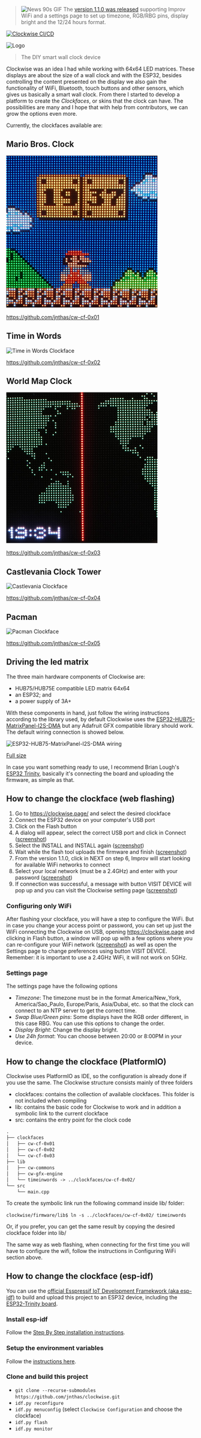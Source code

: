 > ![News 90s GIF](https://github.com/jnthas/clockwise/raw/gh-pages/static/images/news.gif) The [version 1.1.0 was released](https://github.com/jnthas/clockwise/releases/tag/v1.1.0) supporting Improv WiFi and a settings page to set up timezone, RGB/RBG pins, display bright and the 12/24 hours format.


[![Clockwise CI/CD](https://github.com/jnthas/clockwise/actions/workflows/clockwise-ci.yml/badge.svg)](https://github.com/jnthas/clockwise/actions/workflows/clockwise-ci.yml)

![Logo](https://github.com/jnthas/clockwise/blob/gh-pages/static/images/clockwise_logo.png "Logo")

> The DIY smart wall clock device

Clockwise was an idea I had while working with 64x64 LED matrices.
These displays are about the size of a wall clock and with the ESP32, besides controlling the content presented on the display we also gain the functionality of 
WiFi, Bluetooth, touch buttons and other sensors, which gives us basically a smart wall clock. 
From there I started to develop a platform to create the _Clockfaces_, or skins that the clock can have. The possibilities are many and I hope that with help from contributors, we can grow the options even more.

Currently, the clockfaces available are:

## Mario Bros. Clock

![Mario Bros. Clockface](https://github.com/jnthas/cw-cf-0x01/blob/main/cf_0x01_thumb.jpg "Mario Bros. Clockface")

https://github.com/jnthas/cw-cf-0x01


## Time in Words

![Time in Words Clockface](https://github.com/jnthas/cw-cf-0x02/blob/main/cf_0x02_thumb.jpg "Time in Words Clockface")

https://github.com/jnthas/cw-cf-0x02

## World Map Clock

![World Map Clockface](https://github.com/jnthas/cw-cf-0x03/blob/main/cf_0x03_thumb.jpg "World Map Clockface")

https://github.com/jnthas/cw-cf-0x03

## Castlevania Clock Tower

![Castlevania Clockface](https://github.com/jnthas/cw-cf-0x04/blob/main/cf_0x04_thumb.jpg "Castlevania Clockface")

https://github.com/jnthas/cw-cf-0x04

## Pacman

![Pacman Clockface](https://github.com/jnthas/cw-cf-0x05/blob/main/cf_0x05_thumb.jpg "Pacman Clockface")

https://github.com/jnthas/cw-cf-0x05


## Driving the led matrix

The three main hardware components of Clockwise are: 
- HUB75/HUB75E compatible LED matrix 64x64
- an ESP32; and 
- a power supply of 3A+

With these components in hand, just follow the wiring instructions according to the library used, by default Clockwise uses the [ESP32-HUB75-MatrixPanel-I2S-DMA](https://github.com/mrfaptastic/ESP32-HUB75-MatrixPanel-I2S-DMA#2-wiring-esp32-with-the-led-matrix-panel) but any Adafruit GFX compatible library should work. The default wiring connection is showed below.

![ESP32-HUB75-MatrixPanel-I2S-DMA wiring](https://github.com/jnthas/clockwise/blob/gh-pages/static/images/display_esp32_wiring_thumb.png "ESP32-HUB75-MatrixPanel-I2S-DMA wiring")

[Full size](https://github.com/jnthas/clockwise/blob/gh-pages/static/images/display_esp32_wiring_bb.png)

In case you want something ready to use, I recommend Brian Lough's [ESP32 Trinity](https://github.com/witnessmenow/ESP32-Trinity), basically it's connecting the board and uploading the firmware, as simple as that.


## How to change the clockface (web flashing)

1) Go to https://clockwise.page/ and select the desired clockface
2) Connect the ESP32 device on your computer's USB port 
3) Click on the Flash button
4) A dialog will appear, select the correct USB port and click in Connect ([screenshot](https://github.com/jnthas/clockwise/raw/gh-pages/static/images/usb-step1.png))
5) Select the INSTALL and INSTALL again ([screenshot](https://github.com/jnthas/clockwise/raw/gh-pages/static/images/usb-step2.png))
6) Wait while the flash tool uploads the firmware and finish ([screenshot](https://github.com/jnthas/clockwise/raw/gh-pages/static/images/usb-step3.png))
7) From the version 1.1.0, click in NEXT on step 6, Improv will start looking for available WiFi networks to connect
8) Select your local network (must be a 2.4GHz) and enter with your password ([screenshot](https://github.com/jnthas/clockwise/raw/gh-pages/static/images/usb-step4.png))
9) If connection was successful, a message with button VISIT DEVICE will pop up and you can visit the Clockwise setting page  ([screenshot](https://github.com/jnthas/clockwise/raw/gh-pages/static/images/usb-step5.png))


### Configuring only WiFi
After flashing your clockface, you will have a step to configure the WiFi. But in case you change your access point or password, you can set up just the WiFi connecting the Clockwise on USB, opening https://clockwise.page and clicking in Flash button, a window will pop up with a few options where you can re-configure your WiFi network ([screenshot](https://github.com/jnthas/clockwise/raw/gh-pages/static/images/usb-step6.png)) as well as open the Settings page to change preferences using button VISIT DEVICE. Remember: it is important to use a 2.4GHz WiFi, it will not work on 5GHz.


### Settings page
The settings page have the following options
- *Timezone*: The timezone must be in the format America/New_York, America/Sao_Paulo, Europe/Paris, Asia/Dubai, etc. so that the clock can connect to an NTP server to get the correct time.
- *Swap Blue/Green pins*: Some displays have the RGB order different, in this case RBG. You can use this options to change the order.
- *Display Bright*: Change the display bright.
- *Use 24h format*: You can choose between 20:00 or 8:00PM in your device.


## How to change the clockface (PlatformIO)

Clockwise uses PlatformIO as IDE, so the configuration is already done if you use the same. The Clockwise structure consists mainly of three folders
- clockfaces: contains the collection of available clockfaces. This folder is not included when compiling
- lib: contains the basic code for Clockwise to work and in addition a symbolic link to the current clockface
- src: contains the entry point for the clock code

```
.
├── clockfaces
│   ├── cw-cf-0x01
│   ├── cw-cf-0x02
│   └── cw-cf-0x03
├── lib
│   ├── cw-commons
│   ├── cw-gfx-engine
│   └── timeinwords -> ../clockfaces/cw-cf-0x02/
└── src
    └── main.cpp

```
To create the symbolic link run the following command inside lib/ folder:

``clockwise/firmware/lib$ ln -s ../clockfaces/cw-cf-0x02/ timeinwords``

Or, if you prefer, you can get the same result by copying the desired clockface folder into lib/

The same way as web flashing, when connecting for the first time you will have to configure the wifi, follow the instructions in Configuring WiFi section above. 

## How to change the clockface (esp-idf)

You can use the [official Esspressif IoT Development Framekwork (aka esp-idf)](https://docs.espressif.com/projects/esp-idf/en/latest/esp32/) to build and upload this project to an ESP32 device, including the [ESP32-Trinity board](https://esp32trinity.com/).

### Install esp-idf
Follow the [Step By Step installation instructions](https://docs.espressif.com/projects/esp-idf/en/stable/esp32/get-started/#installation-step-by-step).

### Setup the environment variables
Follow the [instructions here](https://docs.espressif.com/projects/esp-idf/en/stable/esp32/get-started/#step-4-set-up-the-environment-variables).

### Clone and build this project
* `git clone --recurse-submodules https://github.com/jnthas/clockwise.git`
* `idf.py reconfigure`
* `idf.py menuconfig` (select `Clockwise Configuration` and choose the clockface)
* `idf.py flash`
* `idf.py monitor`

